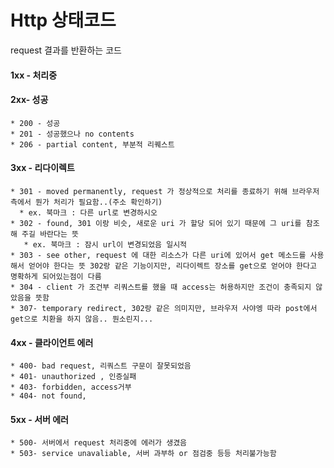 # Http 상태코드
request 결과를 반환하는 코드

 #### 1xx - 처리중
 #### 2xx- 성공
    * 200 - 성공
    * 201 - 성공했으나 no contents
    * 206 - partial content, 부분적 리퀘스트 
  #### 3xx - 리다이렉트
    * 301 - moved permanently, request 가 정상적으로 처리를 종료하기 위해 브라우저 측에서 뭔가 처리가 필요함..(주소 확인하기)
      * ex. 북마크 : 다른 url로 변경하시오
    * 302 - found, 301 이랑 비슷, 새로운 uri 가 할당 되어 있기 때문에 그 uri를 참조해 주길 바란다는 뜻 
       * ex. 북마크 : 잠시 url이 변경되었음 일시적
    * 303 - see other, request 에 대한 리소스가 다른 uri에 있어서 get 메소드를 사용해서 얻어야 한다는 뜻 302랑 같은 기능이지만, 리다이렉트 장소를 get으로 얻어야 한다고 명확하게 되어있는점이 다름
    * 304 - client 가 조건부 리쿼스트를 했을 때 access는 허용하지만 조건이 충족되지 않았음을 뜻함
    * 307- temporary redirect, 302랑 같은 의미지만, 브라우저 사야엥 따라 post에서 get으로 치환을 하지 않음.. 뭔소린지...
  #### 4xx - 클라이언트 에러
    * 400- bad request, 리쿼스트 구문이 잘못되었음
    * 401- unauthorized , 인증실패
    * 403- forbidden, access거부
    * 404- not found, 
  #### 5xx - 서버 에러
    * 500- 서버에서 request 처리중에 에러가 생겼음
    * 503- service unavaliable, 서버 과부하 or 점검중 등등 처리불가능함
